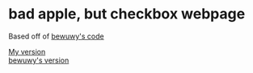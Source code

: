 # bad apple, but checkbox webpage

Based off of [bewuwy's code](https://github.com/bewuwy/bad-apple-checkbox)  

[My version](https://theevilsocks.github.io/bad-apple-checkbox/)  
[bewuwy's version](https://bewuwy.github.io/bad-apple-checkbox/)
